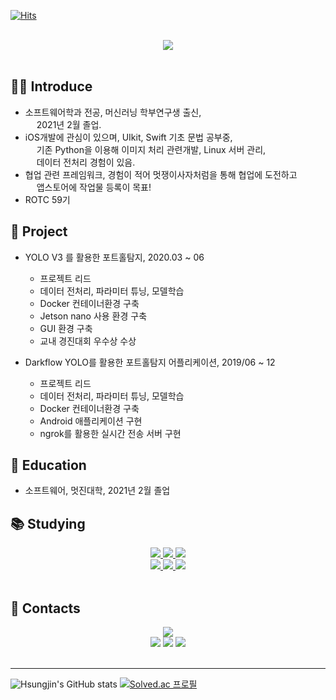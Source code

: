[![Hits](https://hits.seeyoufarm.com/api/count/incr/badge.svg?url=https%3A%2F%2Fgithub.com%2FHsungjin&count_bg=%2350BAEC&title_bg=%23555555&icon=&icon_color=%23E7E7E7&title=hits&edge_flat=false)](https://github.com/Hsungjin)

<br/>

<center>
<img src="https://capsule-render.vercel.app/api?type=cylinder&color=auto&text=iOS%20Developer&fontAlignY=45&fontSize=40&height=150&desc=황성진&descAlignY=70">  
</center>

<br/>

## 🧑🏻 Introduce
* 소프트웨어학과 전공, 머신러닝 학부연구생 출신, <br/>
  2021년 2월 졸업. <br/>
* iOS개발에 관심이 있으며, UIkit, Swift 기초 문법 공부중,<br/>
  기존 Python을 이용해 이미지 처리 관련개발, Linux 서버 관리,<br/>
  데이터 전처리 경험이 있음.<br/>
* 협업 관련 프레임워크, 경험이 적어 멋쟁이사자처럼을 통해 협업에 도전하고 <br/>
    앱스토어에 작업물 등록이 목표!<br/>
* ROTC 59기<br/>

## 🔖 Project
* YOLO V3 를 활용한 포트홀탐지, 2020.03 ~ 06
  * 프로젝트 리드
  * 데이터 전처리, 파라미터 튜닝, 모델학습
  * Docker 컨테이너환경 구축
  * Jetson nano 사용 환경 구축
  * GUI 환경 구축
  * 교내 경진대회 우수상 수상

* Darkflow YOLO를 활용한 포트홀탐지 어플리케이션, 2019/06 ~ 12
  * 프로젝트 리드
  * 데이터 전처리, 파라미터 튜닝, 모델학습
  * Docker 컨테이너환경 구축
  * Android 애플리케이션 구현
  * ngrok를 활용한 실시간 전송 서버 구현

## 🏫 Education
* 소프트웨어, 멋진대학, 2021년 2월 졸업
  
## 📚 Studying
<center><a href="https://www.swift.org/"><img src="https://img.shields.io/badge/Swift-F05138?style=flat-square&logo=Swift&logoColor=white"/> </a>
<a href="https://www.python.org/"><img src="https://img.shields.io/badge/Python-3776AB?style=flat-square&logo=python&logoColor=white"/> </a>
<a href="https://www.docker.com/"><img src="https://img.shields.io/badge/Docker-2496ED?style=flat-square&logo=docker&logoColor=white"/> </a>
<br/>
<a href="https://www.tensorflow.org/?hl=ko"><img src="https://img.shields.io/badge/Tensorflow-FF6F00?style=flat-square&logo=tensorflow&logoColor=white"/> </a>
<a href="https://opencv.org/"><img src="https://img.shields.io/badge/OpenCV-5C3EE8?style=flat-square&logo=opencv&logoColor=white"/> </a>
<a href="https://www.thedatahunt.com/trend-insight/guide-for-yolo-object-detection"><img src="https://img.shields.io/badge/YOLO-00FFFF?style=flat-square&logo=yolo&logoColor=white"/> </a>
</center>
<br/>

## 🤙 Contacts
<center><a href="mailto:hsungjin142@gmail.com"><img src="https://img.shields.io/badge/hsungjin142@gmail.com-EA4335?style=flat-square&logo=Gmail&logoColor=black"/></a>  
<br/>
<a href="https://sj-d.tistory.com/"><img src="https://img.shields.io/badge/Tistory-000000?style=flat-square&logo=tistory&logoColor=white"/></a>
<a href="https://www.instagram.com/hsungjin__/"><img src="https://img.shields.io/badge/hsungjin__-E4405F?style=flat-square&logo=instagram&logoColor=white"/></a> 
<a href="https://github.com/Hsungjin/"><img src="https://img.shields.io/badge/Github-181717?style=flat-square&logo=github&logoColor=white"/></a>
<br/> 

</center>
<br/>
<hr/>

![Hsungjin's GitHub stats](https://github-readme-stats.vercel.app/api?username=Hsungjin&show_icons=true&theme=blue-green) [![Solved.ac 프로필](http://mazassumnida.wtf/api/v2/generate_badge?boj=hsungjin)](https://solved.ac/hsungjin)
